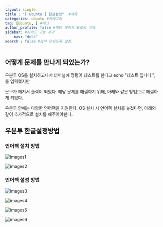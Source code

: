 ```yaml
---
layout: single
title : "[ ubuntu ] 한글설정"  #제목
categories: ubuntu #카테고리
tag: [ubuntu, ] #태그
author_profile: false #해당 페이지 프로필 삭제
sidebar: #사이드 기능 추가
    nav: "docs" 
search : false #검색 안되도록 설정.
---
```


## 어떻게 문제를 만나게 되었는가?

우분투 OS를 설치하고나서 터미널에 명령어 테스트를 한다고 echo "테스트 입니다."; 를 입력했지만 

문구가 깨져서 출력이 되었다. 해당 문제를 해결하기 위해, 아래와 같은 방법으로 해결하게 되었다. 

우분투 안에는 다양한 언어팩을 지원한다. OS 설치 시 언어팩 설치를 놓쳤다면, 아래와 같이 추가적으로 설치를 해주어야한다.



## 우분투 한글설정방법



### 언어팩 설치 방법

![images1]({{site.url}}/images/2024-09-30-first/images1.png)

![images2]({{site.url}}/images/2024-09-30-first/images2.png)

### 언어팩 설정 방법

![images3]({{site.url}}/images/2024-09-30-first/images3.png)

![images4]({{site.url}}/images/2024-09-30-first/images4.png)

![images5]({{site.url}}/images/2024-09-30-first/images5.png)

![images6]({{site.url}}/images/2024-09-30-first/images6.png)



